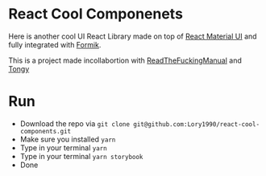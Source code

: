 # React Cool Componenets

Here is another cool UI React Library made on top of [React Material UI](https://material-ui.com) and fully integrated with [Formik](https://formik.org).

This is a project made incollabortion with [ReadTheFuckingManual](https://readthefmanual.it) and [Tongy](https://www.tongy.it/)

# Run

-   Download the repo via `git clone git@github.com:Lory1990/react-cool-components.git`
-   Make sure you installed `yarn`
-   Type in your terminal `yarn`
-   Type in your terminal `yarn storybook`
-   Done
